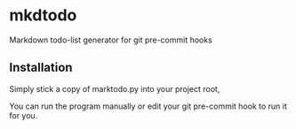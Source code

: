 mkdtodo
=======

Markdown todo-list generator for git pre-commit hooks

## Installation

Simply stick a copy of marktodo.py into your project root,

You can run the program manually or edit your git pre-commit
hook to run it for you.
